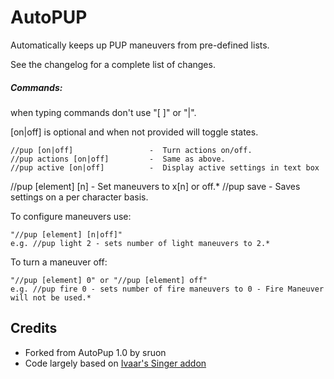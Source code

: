 # AutoPUP

Automatically keeps up PUP maneuvers from pre-defined lists.

See the changelog for a complete list of changes.

##### Commands:
when typing commands don't use "[ ]" or "|".

[on|off] is optional and when not provided will toggle states.

	//pup [on|off]                 -  Turn actions on/off.
	//pup actions [on|off]         -  Same as above.
	//pup active [on|off]          -  Display active settings in text box
  //pup [element] [n]            -  Set maneuvers to x[n] or off.*
	//pup save                     -  Saves settings on a per character basis.

To configure maneuvers use:

	"//pup [element] [n|off]"
	e.g. //pup light 2 - sets number of light maneuvers to 2.*

To turn a maneuver off:

	"//pup [element] 0" or "//pup [element] off"
	e.g. //pup fire 0 - sets number of fire maneuvers to 0 - Fire Maneuver will not be used.*


## Credits
* Forked from AutoPup 1.0 by sruon
* Code largely based on [Ivaar's Singer addon](https://github.com/Ivaar/Windower-addons/tree/master/Singer)
